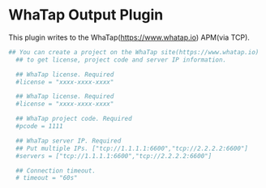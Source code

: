 # WhaTap Output Plugin

This plugin writes to the WhaTap(https://www.whatap.io) APM(via TCP).

```toml
## You can create a project on the WhaTap site(https://www.whatap.io) 
  ## to get license, project code and server IP information.

  ## WhaTap license. Required
  #license = "xxxx-xxxx-xxxx"

  ## WhaTap license. Required
  #license = "xxxx-xxxx-xxxx"

  ## WhaTap project code. Required
  #pcode = 1111

  ## WhaTap server IP. Required
  ## Put multiple IPs. ["tcp://1.1.1.1:6600","tcp://2.2.2.2:6600"]
  #servers = ["tcp://1.1.1.1:6600","tcp://2.2.2.2:6600"]

  ## Connection timeout.
  # timeout = "60s"
```